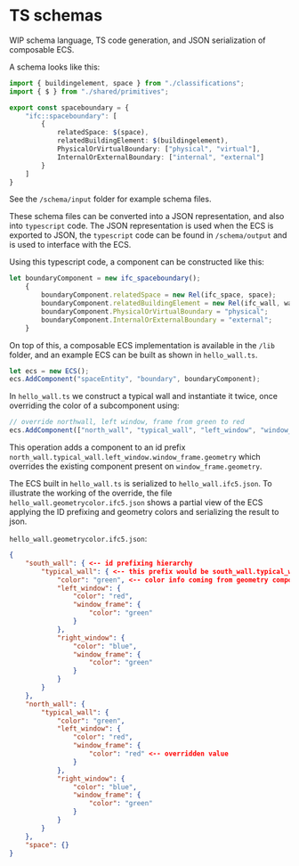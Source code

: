 # TS schemas

WIP schema language, TS code generation, and JSON serialization of composable ECS.

A schema looks like this:
```ts
import { buildingelement, space } from "./classifications";
import { $ } from "./shared/primitives";

export const spaceboundary = {
    "ifc::spaceboundary": [
        {
            relatedSpace: $(space),
            relatedBuildingElement: $(buildingelement),
            PhysicalOrVirtualBoundary: ["physical", "virtual"],
            InternalOrExternalBoundary: ["internal", "external"]
        }
    ]
}
```

See the `/schema/input` folder for example schema files.

These schema files can be converted into a JSON representation, and also into `typescript` code. The JSON representation is used when the ECS is exported to JSON, the `typescript` code can be found in `/schema/output` and is used to interface with the ECS.

Using this typescript code, a component can be constructed like this:

```ts
let boundaryComponent = new ifc_spaceboundary();
    {
        boundaryComponent.relatedSpace = new Rel(ifc_space, space);
        boundaryComponent.relatedBuildingElement = new Rel(ifc_wall, wall));
        boundaryComponent.PhysicalOrVirtualBoundary = "physical";
        boundaryComponent.InternalOrExternalBoundary = "external";
    }
```

On top of this, a composable ECS implementation is available in the `/lib` folder, and an example ECS can be built as shown in `hello_wall.ts`.

```ts
let ecs = new ECS();
ecs.AddComponent("spaceEntity", "boundary", boundaryComponent);

```

In `hello_wall.ts` we construct a typical wall and instantiate it twice, once overriding the color of a subcomponent using:

```ts
// override northwall, left window, frame from green to red
ecs.AddComponent(["north_wall", "typical_wall", "left_window", "window_frame"], redGeometryComponent);

```

This operation adds a component to an id prefix `north_wall.typical_wall.left_window.window_frame.geometry` which overrides the existing component present on `window_frame.geometry`.

The ECS built in `hello_wall.ts` is serialized to `hello_wall.ifc5.json`. To illustrate the working of the override, the file `hello_wall.geometrycolor.ifc5.json` shows a partial view of the ECS applying the ID prefixing and geometry colors and serializing the result to json.

`hello_wall.geometrycolor.ifc5.json`:
```json
{
    "south_wall": { <-- id prefixing hierarchy
        "typical_wall": { <-- this prefix would be south_wall.typical_wall
            "color": "green", <-- color info coming from geometry component
            "left_window": {
                "color": "red",
                "window_frame": {
                    "color": "green"
                }
            },
            "right_window": {
                "color": "blue",
                "window_frame": {
                    "color": "green"
                }
            }
        }
    },
    "north_wall": {
        "typical_wall": {
            "color": "green",
            "left_window": {
                "color": "red",
                "window_frame": {
                    "color": "red" <-- overridden value
                }
            },
            "right_window": {
                "color": "blue",
                "window_frame": {
                    "color": "green"
                }
            }
        }
    },
    "space": {}
}
```
